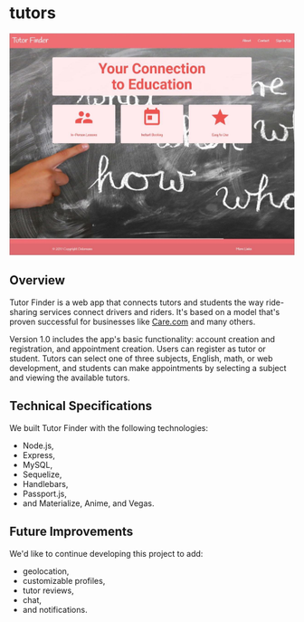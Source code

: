 # tutors

![App demo](https://github.com/andrewzahler/tutors/blob/master/public/assets/images/home.jpg?raw=true)

## Overview
Tutor Finder is a web app that connects tutors and students the way ride-sharing services connect drivers and riders. It's based on a  model that's proven successful for businesses like [Care.com](http://www.care.com) and many others.

Version 1.0 includes the app's basic functionality: account creation and registration, and appointment creation. Users can register as tutor or student. Tutors can select one of three subjects, English, math, or web development, and students can make appointments by selecting a subject and viewing the available tutors. 

## Technical Specifications
We built Tutor Finder with the following technologies: 
* Node.js,
* Express,
* MySQL,
* Sequelize,
* Handlebars,
* Passport.js,
* and Materialize, Anime, and Vegas.

## Future Improvements
We'd like to continue developing this project to add:
* geolocation,
* customizable profiles,
* tutor reviews, 
* chat,
* and notifications.
